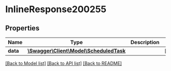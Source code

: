 # InlineResponse200255

## Properties
Name | Type | Description | Notes
------------ | ------------- | ------------- | -------------
**data** | [**\Swagger\Client\Model\ScheduledTask**](ScheduledTask.md) |  | [optional] 

[[Back to Model list]](../../README.md#documentation-for-models) [[Back to API list]](../../README.md#documentation-for-api-endpoints) [[Back to README]](../../README.md)

